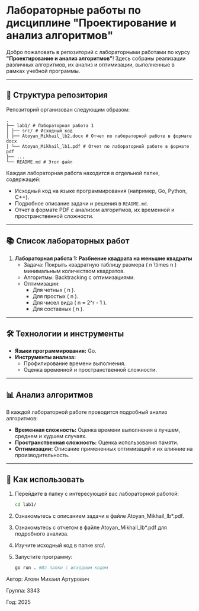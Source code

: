# Лабораторные работы по дисциплине "Проектирование и анализ алгоритмов"

Добро пожаловать в репозиторий с лабораторными работами по курсу **"Проектирование и анализ алгоритмов"**! Здесь собраны реализации различных алгоритмов, их анализ и оптимизации, выполненные в рамках учебной программы.

---

## 📁 Структура репозитория

Репозиторий организован следующим образом:
```
.
├── lab1/ # Лабораторная работа 1
│ ├── src/ # Исходный код
│ ├── Atoyan_Mikhail_lb2.docx # Отчет по лабораторной работе в формате docx
│ └── Atoyan_Mikhail_lb1.pdf # Отчет по лабораторной работе в формате pdf
├── ...
└── README.md # Этот файл
```


Каждая лабораторная работа находится в отдельной папке, содержащей:
- Исходный код на языке программирования (например, Go, Python, C++).
- Подробное описание задачи и решения в `README.md`.
- Отчет в формате PDF с анализом алгоритмов, их временной и пространственной сложности.

---

## 📚 Список лабораторных работ

1. **Лабораторная работа 1: Разбиение квадрата на меньшие квадраты**
   - Задача: Покрыть квадратную таблицу размера \( n \times n \) минимальным количеством квадратов.
   - Алгоритмы: Backtracking с оптимизациями.
   - Оптимизации:
     - Для четных \( n \).
     - Для простых \( n \).
     - Для чисел вида \( n = 2^r - 1 \).
     - Для составных \( n \).

---

## 🛠️ Технологии и инструменты

- **Языки программирования:** Go.
- **Инструменты анализа:**
  - Профилирование времени выполнения.
  - Оценка временной и пространственной сложности.

---

## 📊 Анализ алгоритмов

В каждой лабораторной работе проводится подробный анализ алгоритмов:
- **Временная сложность:** Оценка времени выполнения в лучшем, среднем и худшем случаях.
- **Пространственная сложность:** Оценка использования памяти.
- **Оптимизации:** Описание примененных оптимизаций и их влияние на производительность.

---

## 📝 Как использовать

1. Перейдите в папку с интересующей вас лабораторной работой:
    ```bash
    cd lab1/
    ```
2. Ознакомьтесь с описанием задачи в файле Atoyan_Mikhail_lb*.pdf.

3. Ознакомьтесь с отчетом в файле Atoyan_Mikhail_lb*.pdf для подробного анализа.

4. Изучите исходный код в папке src/.

5. Запустите программу:
   ```bash
   go run . #Из папки с исходным кодом
   ```

Автор: Атоян Михаил Артурович

Группа: 3343

Год: 2025
